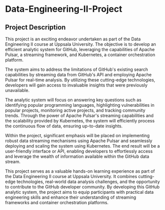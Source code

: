 # Data-Engineering-II-Project

## Project Description

This project is an exciting endeavor undertaken as part of the Data Engineering II course at Uppsala University. The objective is to develop an efficient analytic system for GitHub, leveraging the capabilities of Apache Pulsar, a streaming framework, and Kubernetes, a container orchestration platform.

The system aims to address the limitations of GitHub's existing search capabilities by streaming data from GitHub's API and employing Apache Pulsar for real-time analysis. By utilizing these cutting-edge technologies, developers will gain access to invaluable insights that were previously unavailable.

The analytic system will focus on answering key questions such as identifying popular programming languages, highlighting vulnerabilities in popular projects, monitoring active projects, and tracking community trends. Through the power of Apache Pulsar's streaming capabilities and the scalability provided by Kubernetes, the system will efficiently process the continuous flow of data, ensuring up-to-date insights.

Within the project, significant emphasis will be placed on implementing robust data streaming mechanisms using Apache Pulsar and seamlessly deploying and scaling the system using Kubernetes. The end result will be a user-friendly interface or API, enabling developers to effortlessly access and leverage the wealth of information available within the GitHub data stream.

This project serves as a valuable hands-on learning experience as part of the Data Engineering II course at Uppsala University. It combines cutting-edge technologies, real-world data analysis challenges, and the opportunity to contribute to the GitHub developer community. By developing this GitHub analytic system, the project aims to equip participants with practical data engineering skills and enhance their understanding of streaming frameworks and container orchestration platforms.
